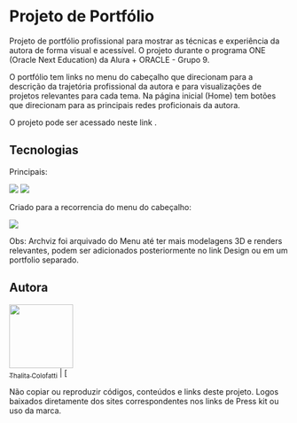 # Projeto de Portfólio

Projeto de portfólio profissional para mostrar as técnicas e experiência da autora de forma visual e acessível. O projeto durante o programa ONE (Oracle Next Education) da Alura + ORACLE - Grupo 9.

O portfólio tem links no menu do cabeçalho que direcionam para a descrição da trajetória profissional da autora e para visualizações de projetos relevantes para cada tema. Na página inicial (Home) tem botões que direcionam para as principais redes proficionais da autora.

O projeto pode ser acessado neste link []().

## Tecnologias
<div>
  <p> Principais: </p>
  <img src="https://img.shields.io/badge/HTML-239120?style=for-the-badge&logo=html5&logoColor=white">
  <img src="https://img.shields.io/badge/CSS-239120?&style=for-the-badge&logo=css3&logoColor=white">
  <p>Criado para a recorrencia do menu do cabeçalho: </p>
  <img src="https://img.shields.io/badge/JavaScript-F7DF1E?style=for-the-badge&logo=javascript&logoColor=black">
</div> 

Obs: Archviz foi arquivado do Menu até ter mais modelagens 3D e renders relevantes, podem ser adicionados posteriormente no link Design ou em um portfolio separado.

## Autora
[<img loading="lazy" src="https://avatars.githubusercontent.com/u/62973671?v=4" width=115><br><sub>Thalita Colofatti</sub>](https://github.com/thalitacolofatti) |  [<img loading="lazy" width=115>

Não copiar ou reproduzir códigos, conteúdos e links deste projeto.
Logos baixados diretamente dos sites correspondentes nos links de Press kit ou uso da marca.

